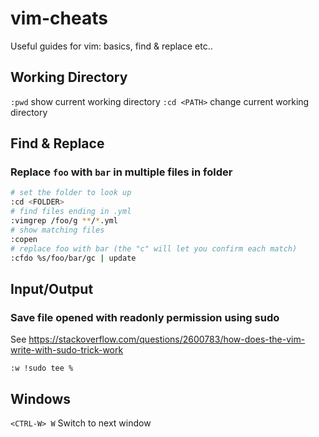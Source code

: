 # vim-cheats

Useful guides for vim: basics, find & replace etc.. 

## Working Directory

`:pwd` show current working directory
`:cd <PATH>` change current working directory

## Find & Replace

### Replace `foo` with `bar` in multiple files in folder

```sh
# set the folder to look up
:cd <FOLDER>
# find files ending in .yml
:vimgrep /foo/g **/*.yml
# show matching files
:copen
# replace foo with bar (the "c" will let you confirm each match)
:cfdo %s/foo/bar/gc | update
```

## Input/Output

### Save file opened with readonly permission using sudo

See https://stackoverflow.com/questions/2600783/how-does-the-vim-write-with-sudo-trick-work
```
:w !sudo tee %
```

## Windows

`<CTRL-W> W` Switch to next window
